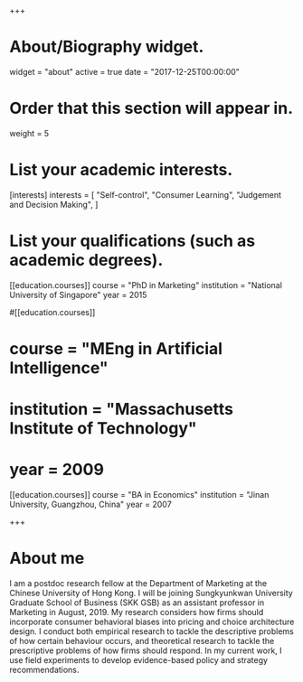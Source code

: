 +++
# About/Biography widget.
widget = "about"
active = true
date = "2017-12-25T00:00:00"

# Order that this section will appear in.
weight = 5

# List your academic interests.
[interests]
  interests = [
    "Self-control",
    "Consumer Learning",
	"Judgement and Decision Making",
  ]

# List your qualifications (such as academic degrees).
[[education.courses]]
  course = "PhD in Marketing"
  institution = "National University of Singapore"
  year = 2015

#[[education.courses]]
#  course = "MEng in Artificial Intelligence"
#  institution = "Massachusetts Institute of Technology"
#  year = 2009

[[education.courses]]
  course = "BA in Economics"
  institution = "Jinan University, Guangzhou, China"
  year = 2007
 
+++

# About me

I am a postdoc research fellow at the Department of Marketing at the Chinese University of Hong Kong. I will be joining Sungkyunkwan University Graduate School of Business (SKK GSB) as an assistant professor in Marketing in August, 2019. My research considers how firms should incorporate consumer behavioral biases into pricing and choice architecture design. I conduct both empirical research to tackle the descriptive problems of how certain behaviour occurs, and theoretical research to tackle the prescriptive problems of how firms should respond. In my current work, I use field experiments to develop evidence-based policy and strategy recommendations.